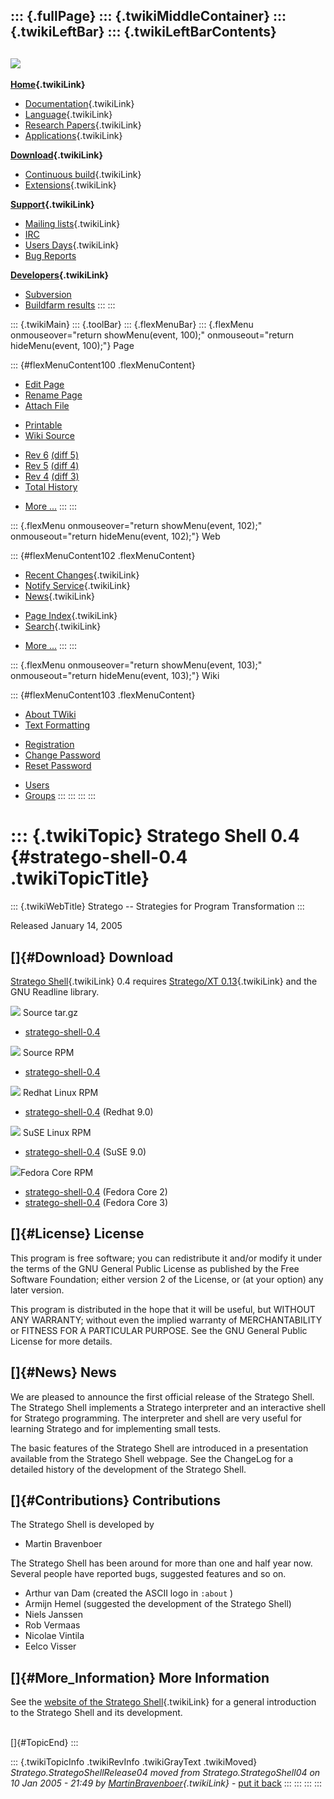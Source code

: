 ::: {.fullPage}
::: {.twikiMiddleContainer}
::: {.twikiLeftBar}
::: {.twikiLeftBarContents}
  ----------------------------------------------------------------------------------
  [![](../pub/Stratego/StrategoLogo/StrategoLogoTextlessWhite-100px.png)](WebHome)
  ----------------------------------------------------------------------------------

**[Home](WebHome){.twikiLink}**

-   [Documentation](StrategoDocumentation){.twikiLink}
-   [Language](StrategoLanguage){.twikiLink}
-   [Research Papers](StrategoPublications){.twikiLink}
-   [Applications](StrategoApplication){.twikiLink}

**[Download](StrategoDownload){.twikiLink}**

-   [Continuous build](ContinuousBuild){.twikiLink}
-   [Extensions](AdditionalPackageDownload){.twikiLink}

**[Support](StrategoSupport){.twikiLink}**

-   [Mailing lists](MailingList){.twikiLink}
-   [IRC](irc://irc.freenode.net/#stratego)
-   [Users Days](StrategoUsersDay){.twikiLink}
-   [Bug Reports](http://yellowgrass.org/project/StrategoXT)

**[Developers](StrategoDev){.twikiLink}**

-   [Subversion](https://svn.strategoxt.org/repos/StrategoXT/strategoxt/trunk)
-   [Buildfarm
    results](http://hydra.nixos.org/jobset/strategoxt/strategoxt-release/all)
:::
:::

::: {.twikiMain}
::: {.toolBar}
::: {.flexMenuBar}
::: {.flexMenu onmouseover="return showMenu(event, 100);" onmouseout="return hideMenu(event, 100);"}
Page

::: {#flexMenuContent100 .flexMenuContent}
-   [Edit
    Page](http://www.program-transformation.org/edit/Stratego/StrategoShellRelease04?t=1536825507)
-   [Rename
    Page](http://www.program-transformation.org/rename/Stratego/StrategoShellRelease04)
-   [Attach
    File](http://www.program-transformation.org/attach/Stratego/StrategoShellRelease04)

<!-- -->

-   [Printable](http://www.program-transformation.org/view/Stratego/StrategoShellRelease04?skin=print.pattern)
-   [Wiki
    Source](http://www.program-transformation.org/view/Stratego/StrategoShellRelease04?skin=text&raw=on&contenttype=text/plain)

<!-- -->

-   [Rev
    6](http://www.program-transformation.org/view/Stratego/StrategoShellRelease04?rev=1.6)
    [(diff 5)](http://www.program-transformation.org/rdiff/Stratego/StrategoShellRelease04?rev1=1.6&rev2=1.5)
-   [Rev
    5](http://www.program-transformation.org/view/Stratego/StrategoShellRelease04?rev=1.5)
    [(diff 4)](http://www.program-transformation.org/rdiff/Stratego/StrategoShellRelease04?rev1=1.5&rev2=1.4)
-   [Rev
    4](http://www.program-transformation.org/view/Stratego/StrategoShellRelease04?rev=1.4)
    [(diff 3)](http://www.program-transformation.org/rdiff/Stratego/StrategoShellRelease04?rev1=1.4&rev2=1.3)
-   [Total
    History](http://www.program-transformation.org/rdiff/Stratego/StrategoShellRelease04)

<!-- -->

-   [More
    \...](http://www.program-transformation.org/oops/Stratego/StrategoShellRelease04?template=oopsmore&param1=1.6&param2=1.6)
:::
:::

::: {.flexMenu onmouseover="return showMenu(event, 102);" onmouseout="return hideMenu(event, 102);"}
Web

::: {#flexMenuContent102 .flexMenuContent}
-   [Recent Changes](WebChanges){.twikiLink}
-   [Notify Service](WebNotify){.twikiLink}
-   [News](WebNews){.twikiLink}

<!-- -->

-   [Page Index](WebIndex){.twikiLink}
-   [Search](WebSearch){.twikiLink}

<!-- -->

-   [More
    \...](http://www.program-transformation.org/oops/Stratego/StrategoShellRelease04?template=oopsmore&param1=1.6&param2=1.6)
:::
:::

::: {.flexMenu onmouseover="return showMenu(event, 103);" onmouseout="return hideMenu(event, 103);"}
Wiki

::: {#flexMenuContent103 .flexMenuContent}
-   [About
    TWiki](http://www.program-transformation.org/view/TWiki/WebHome)
-   [Text
    Formatting](http://www.program-transformation.org/view/TWiki/TextFormattingRules)

<!-- -->

-   [Registration](http://www.program-transformation.org/view/TWiki/TWikiRegistration)
-   [Change
    Password](http://www.program-transformation.org/view/TWiki/ChangePassword)
-   [Reset
    Password](http://www.program-transformation.org/view/TWiki/ResetPassword)

<!-- -->

-   [Users](http://www.program-transformation.org/view/Main/TWikiUsers)
-   [Groups](http://www.program-transformation.org/view/Main/TWikiGroups)
:::
:::
:::
:::

::: {.twikiTopic}
Stratego Shell 0.4 {#stratego-shell-0.4 .twikiTopicTitle}
==================

::: {.twikiWebTitle}
Stratego \-- Strategies for Program Transformation
:::

Released January 14, 2005

[]{#Download} Download
----------------------

[Stratego Shell](StrategoShell){.twikiLink} 0.4 requires [Stratego/XT
0.13](StrategoRelease013){.twikiLink} and the GNU Readline library.

![](http://losser.st-lab.cs.uu.nl/~mbravenb/images/src-pkg.png) Source
tar.gz

-   [stratego-shell-0.4](ftp://ftp.stratego-language.org/pub/stratego/stratego-shell/stratego-shell-0.4/stratego-shell-0.4.tar.gz)

![](http://losser.st-lab.cs.uu.nl/~mbravenb/images/src-pkg.png) Source
RPM

-   [stratego-shell-0.4](ftp://ftp.stratego-language.org/pub/stratego/stratego-shell/stratego-shell-0.4/src-rpm/stratego-shell-0.4-1.src.rpm)

![](http://losser.st-lab.cs.uu.nl/~mbravenb/images/redhat.png) Redhat
Linux RPM

-   [stratego-shell-0.4](ftp://ftp.stratego-language.org/pub/stratego/stratego-shell/stratego-shell-0.4/redhat-9/stratego-shell-0.4-1.i386.rpm)
    (Redhat 9.0)

![](http://losser.st-lab.cs.uu.nl/~mbravenb/images/suse.png) SuSE Linux
RPM

-   [stratego-shell-0.4](ftp://ftp.stratego-language.org/pub/stratego/stratego-shell/stratego-shell-0.4/suse-9/stratego-shell-0.4-1.i586.rpm)
    (SuSE 9.0)

![](http://losser.st-lab.cs.uu.nl/~mbravenb/images/fedora.png)Fedora
Core RPM

-   [stratego-shell-0.4](ftp://ftp.stratego-language.org/pub/stratego/stratego-shell/stratego-shell-0.4/fedora-core-2/stratego-shell-0.4-1.i386.rpm)
    (Fedora Core 2)
-   [stratego-shell-0.4](ftp://ftp.stratego-language.org/pub/stratego/stratego-shell/stratego-shell-0.4/fedora-core-3/stratego-shell-0.4-1.i386.rpm)
    (Fedora Core 3)

[]{#License} License
--------------------

This program is free software; you can redistribute it and/or modify it
under the terms of the GNU General Public License as published by the
Free Software Foundation; either version 2 of the License, or (at your
option) any later version.

This program is distributed in the hope that it will be useful, but
WITHOUT ANY WARRANTY; without even the implied warranty of
MERCHANTABILITY or FITNESS FOR A PARTICULAR PURPOSE. See the GNU General
Public License for more details.

[]{#News} News
--------------

We are pleased to announce the first official release of the Stratego
Shell. The Stratego Shell implements a Stratego interpreter and an
interactive shell for Stratego programming. The interpreter and shell
are very useful for learning Stratego and for implementing small tests.

The basic features of the Stratego Shell are introduced in a
presentation available from the Stratego Shell webpage. See the
ChangeLog for a detailed history of the development of the Stratego
Shell.

[]{#Contributions} Contributions
--------------------------------

The Stratego Shell is developed by

-   Martin Bravenboer

The Stratego Shell has been around for more than one and half year now.
Several people have reported bugs, suggested features and so on.

-   Arthur van Dam (created the ASCII logo in `:about` )
-   Armijn Hemel (suggested the development of the Stratego Shell)
-   Niels Janssen
-   Rob Vermaas
-   Nicolae Vintila
-   Eelco Visser

[]{#More_Information} More Information
--------------------------------------

See the [website of the Stratego Shell](StrategoShell){.twikiLink} for a
general introduction to the Stratego Shell and its development.

\
[]{#TopicEnd}
:::

::: {.twikiTopicInfo .twikiRevInfo .twikiGrayText .twikiMoved}
*Stratego.StrategoShellRelease04 moved from Stratego.StrategoShell04 on
10 Jan 2005 - 21:49 by
[MartinBravenboer](../Main/MartinBravenboer){.twikiLink}* - [put it
back](http://www.program-transformation.org/rename/Stratego/StrategoShellRelease04?newweb=Stratego&newtopic=StrategoShell04&confirm=on "Click to move topic back to previous location, with option to change references.")
:::
:::
:::
:::
